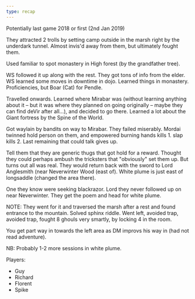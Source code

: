 ```yaml
---
type: recap
---
```


Potentially last game 2018 or first (2nd Jan 2019)


They attracted 2 trolls by setting camp outside in the marsh right by the underdark tunnel.
Almost invis'd away from them, but ultimately fought them.

Used familiar to spot monastery in High forest (by the grandfather tree).

WS followed it up along with the rest. They got tons of info from the elder. WS learned some moves in downtime in dojo.
Learned things in monastery. Proficiencies, but Boar (Cat) for Pendle.

Travelled onwards. Learned where Mirabar was (without learning anything about it – but it was where they planned on going originally – maybe they can find deVir after all...), and decided to go there. Learned a lot about the Giant fortress by the Spine of the World.

Got waylain by bandits on way to Mirabar. They failed miserably. Mordai twinned hold person on them, and empowered burning hands kills 1. slap kills 2. Last remaining that could talk gives up.

Tell them that they are generic thugs that got hold for a reward. Thought they could perhaps ambush the tricksters that "obviously" set them up. But turns out all was real. They would return back with the sword to Lord Anglesmith (near Neverwinter Wood (east of). White plume is just east of longsaddle (changed the area there).

One they know were seeking blackrazor. Lord they never followed up on near Neverwinter.
They get the poem and head for white plume.

NOTE: They went for it and traversed the marsh after a rest and found entrance to the mountain. Solved sphinx riddle. Went left, avoided trap, avoided trap, fought 8 ghouls very smartly, by locking 4 in the room.

You get part way in towards the left area as DM improvs his way in (had not read adventure).

NB: Probably 1-2 more sessions in white plume.

Players:
- Guy
- Richard
- Florent
- Spike
